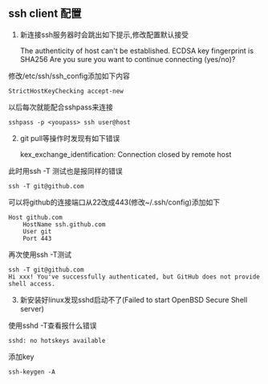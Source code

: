 ## ssh client 配置

1. 新连接ssh服务器时会跳出如下提示,修改配置默认接受

	The authenticity of host can't be established.
	ECDSA key fingerprint is SHA256
	Are you sure you want to continue connecting (yes/no)?

修改/etc/ssh/ssh_config添加如下内容

	StrictHostKeyChecking accept-new

以后每次就能配合sshpass来连接

	sshpass -p <youpass> ssh user@host

2. git pull等操作时发现有如下错误

	kex_exchange_identification: Connection closed by remote host

此时用ssh -T 测试也是报同样的错误

	ssh -T git@github.com

可以将github的连接端口从22改成443(修改~/.ssh/config)添加如下

	Host github.com
		HostName ssh.github.com
		User git
		Port 443

再次使用ssh -T测试

	ssh -T git@github.com
	Hi xxx! You've successfully authenticated, but GitHub does not provide shell access.

3. 新安装好linux发现sshd启动不了(Failed to start OpenBSD Secure Shell server)

使用sshd -T查看报什么错误

	sshd: no hotskeys available

添加key

	ssh-keygen -A
